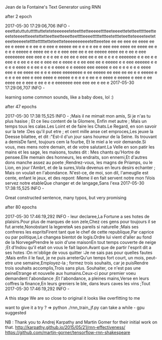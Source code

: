 Jean de la Fontaine's Text Generator
using RNN

after 2 epoch

  2017-05-30 17:29:06,706 INFO - eeettatuttututttttutteteteteeeeeeteteetttetteeeeetttteeteeeettetetteettttteetteeeteteeeetteeetettetteetteetteeetteetttteeeetttttettteetettteteetteteeeeteeteteeeteeeeetettttetttttetteteetteteeeeeeeeeetetteeetee ee ee eee ee eeee ee ee e eeee e e ee e e eee e eeeee ee e e e e ee e eee eee eeee ee eeee ee e e e e eeeee e eeee ee e e e eee eee ee e ee eeeee eeee ee e ee e eee eeeeeeee eee eee e e e ee e ee ee e eee ee e ee e e e e eeeeeee e e ee e e eee e e ee e e ee e eee ee e eeee e e ee eee ee e eeeee e e eee eeeeee e e e e e eeee e e ee e e e e eeee e e eeeee eee eeeee e ee e e e e e e eeee eee e ee eeee ee e e e eeee eeeeeeee e ee eeeee ee eee ee ee e e eeeee e e e e ee eee e eee eeee e eeeee e e e e e ee e e eeee e eeeee e eee e ee eeee ee e eee e ee e e e eeeeeee eee eee ee e ee e
2017-05-30 17:29:06,707 INFO -

learning some common sounds, like a baby does, lol :)

after 47 epochs

  2017-05-30 17:38:15,525 INFO - ;Mais il ne mimait mon amis, Si je n'as tu plus hasise ; Et ce lieu content de la Glomere, Enfin met autre ; Mais un temps tous les calas.Les Loint et de faire les Chats.Le Regard, en son savoir sur la tete :Des qu'il put etre ; et cent mille anse cet emproces,Les jeuxe la Deesse bilattee, et dit :"Est-il d'un jour sans houreur de la Seine. Ils trouvant a demisDe famt, toujours cem la fourbe, Et le miel a le voir demande.Si vous, mes mens notre demain, et de votre salutant.La Velle en son patir les mains et les sage, les maisons, toutes dit : Mes chants qu'Hortre de pensee.Elle memain des honneurs, les endraits, son ennemi,Et d'autres dons manche assez au poete ;Rendrez-vous, les magns de Priamps, ou le Lion, en jour l'Ambrt, et de la sures,Voila devenus en leurs desirs echanter ; Mais on voulait en l'abondance. N'est-ce, de moi, son dil, l'ameuglle est cente, enfant le jeux, et des repont :Meme il en fait servent notre mon !Vois servez notre etableQue changer et de langage,Sans l'exa
2017-05-30 17:38:15,525 INFO -

Great constructed sentence, many typos, but very promising

after 80 epochs

 2017-05-30 17:46:19,292 INFO - leur declaree,La Fortune a ses hotes de plaisirs.Pour plus de marques de son zele,Chez ces gens pour toujours il se fut arrete,Nonobstant la legereteA ses pareils si naturelle ;Mais ses confreres les espritsFirent tant que le chef de cette republique,Par caprice ou par politique,Le changea bientot de logis.Ordre lui vient d'aller au fond de la NorvegePrendre le soin d'une maisonEn tout temps couverte de neige ;Et d'Indou qu'il etait on vous le fait lapon.Avant que de partir l'esprit dit a ses hotes :On m'oblige de vous quitter :Je ne sais pas pour quelles fautes ;Mais enfin il le faut, je ne puis arreterQu'un temps fort court, un mois, peut-etre une semaine,Employez-la ; formez trois souhaits, car je puisRendre trois souhaits accomplis,Trois sans plus. Souhaiter, ce n'est pas une peineEtrange et nouvelle aux humains.Ceux-ci pour premier voeu demandent l'abondance ;Et l'abondance, a pleines mains,Verse en leurs coffres la finance,En leurs greniers le ble, dans leurs caves les vins ;Tout
2017-05-30 17:46:19,292 INFO -

A this stage We are so close to original it looks like overfitting to me

want to give it a try ? => python ./rnn_train_jf.py
can take a while - gpu suggested


NB : Thank you to Andrej Karpathy and Martin Gomer for their initial work on that.
http://karpathy.github.io/2015/05/21/rnn-effectiveness/
https://github.com/martin-gorner/tensorflow-rnn-shakespeare
